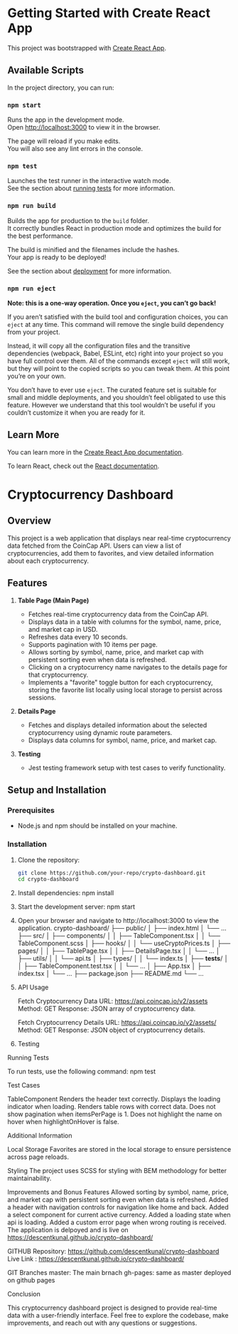 # Getting Started with Create React App

This project was bootstrapped with [Create React App](https://github.com/facebook/create-react-app).

## Available Scripts

In the project directory, you can run:

### `npm start`

Runs the app in the development mode.\
Open [http://localhost:3000](http://localhost:3000) to view it in the browser.

The page will reload if you make edits.\
You will also see any lint errors in the console.

### `npm test`

Launches the test runner in the interactive watch mode.\
See the section about [running tests](https://facebook.github.io/create-react-app/docs/running-tests) for more information.

### `npm run build`

Builds the app for production to the `build` folder.\
It correctly bundles React in production mode and optimizes the build for the best performance.

The build is minified and the filenames include the hashes.\
Your app is ready to be deployed!

See the section about [deployment](https://facebook.github.io/create-react-app/docs/deployment) for more information.

### `npm run eject`

**Note: this is a one-way operation. Once you `eject`, you can’t go back!**

If you aren’t satisfied with the build tool and configuration choices, you can `eject` at any time. This command will remove the single build dependency from your project.

Instead, it will copy all the configuration files and the transitive dependencies (webpack, Babel, ESLint, etc) right into your project so you have full control over them. All of the commands except `eject` will still work, but they will point to the copied scripts so you can tweak them. At this point you’re on your own.

You don’t have to ever use `eject`. The curated feature set is suitable for small and middle deployments, and you shouldn’t feel obligated to use this feature. However we understand that this tool wouldn’t be useful if you couldn’t customize it when you are ready for it.

## Learn More

You can learn more in the [Create React App documentation](https://facebook.github.io/create-react-app/docs/getting-started).

To learn React, check out the [React documentation](https://reactjs.org/).

# Cryptocurrency Dashboard

## Overview

This project is a web application that displays near real-time cryptocurrency data fetched from the CoinCap API. Users can view a list of cryptocurrencies, add them to favorites, and view detailed information about each cryptocurrency.

## Features

1. **Table Page (Main Page)**

   - Fetches real-time cryptocurrency data from the CoinCap API.
   - Displays data in a table with columns for the symbol, name, price, and market cap in USD.
   - Refreshes data every 10 seconds.
   - Supports pagination with 10 items per page.
   - Allows sorting by symbol, name, price, and market cap with persistent sorting even when data is refreshed.
   - Clicking on a cryptocurrency name navigates to the details page for that cryptocurrency.
   - Implements a "favorite" toggle button for each cryptocurrency, storing the favorite list locally using local storage to persist across sessions.

2. **Details Page**

   - Fetches and displays detailed information about the selected cryptocurrency using dynamic route parameters.
   - Displays data columns for symbol, name, price, and market cap.

3. **Testing**
   - Jest testing framework setup with test cases to verify functionality.

## Setup and Installation

### Prerequisites

- Node.js and npm should be installed on your machine.

### Installation

1. Clone the repository:

   ```bash
   git clone https://github.com/your-repo/crypto-dashboard.git
   cd crypto-dashboard

   ```

2. Install dependencies:
   npm install

3. Start the development server:
   npm start

4. Open your browser and navigate to http://localhost:3000 to view the application.
   crypto-dashboard/
   ├── public/
   │ ├── index.html
   │ └── ...
   ├── src/
   │ ├── components/
   │ │ ├── TableComponent.tsx
   │ │ └── TableComponent.scss
   │ ├── hooks/
   │ │ └── useCryptoPrices.ts
   │ ├── pages/
   │ │ ├── TablePage.tsx
   │ │ ├── DetailsPage.tsx
   │ │ └── ...
   │ ├── utils/
   │ │ └── api.ts
   │ ├── types/
   │ │ └── index.ts
   │ ├── **tests**/
   │ │ ├── TableComponent.test.tsx
   │ │ └── ...
   │ ├── App.tsx
   │ ├── index.tsx
   │ └── ...
   ├── package.json
   ├── README.md
   └── ...

5. API Usage

   Fetch Cryptocurrency Data
   URL: https://api.coincap.io/v2/assets
   Method: GET
   Response: JSON array of cryptocurrency data.

   Fetch Cryptocurrency Details
   URL: https://api.coincap.io/v2/assets/<id>
   Method: GET
   Response: JSON object of cryptocurrency details.

6. Testing

Running Tests

To run tests, use the following command:
npm test

Test Cases

TableComponent
Renders the header text correctly.
Displays the loading indicator when loading.
Renders table rows with correct data.
Does not show pagination when itemsPerPage is 1.
Does not highlight the name on hover when highlightOnHover is false.

Additional Information

Local Storage
Favorites are stored in the local storage to ensure persistence across page reloads.

Styling
The project uses SCSS for styling with BEM methodology for better maintainability.

Improvements and Bonus Features
Allowed sorting by symbol, name, price, and market cap with persistent sorting even when data is refreshed.
Added a header with navigation controls for navigation like home and back.
Added a select component for current active currency.
Added a loading state when api is loading.
Added a custom error page when wrong routing is received. 
The application is delpoyed and is live on https://descentkunal.github.io/crypto-dashboard/

GITHUB
Repository: https://github.com/descentkunal/crypto-dashboard
Live Link : https://descentkunal.github.io/crypto-dashboard/

GIT Branches
master: The main brnach 
gh-pages: same as master deployed on github pages

Conclusion

This cryptocurrency dashboard project is designed to provide real-time data with a user-friendly interface. Feel free to explore the codebase, make improvements, and reach out with any questions or suggestions.

